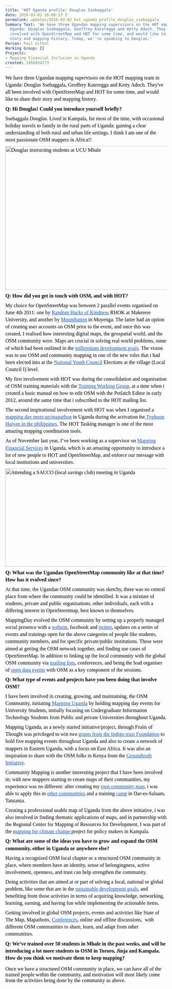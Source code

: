 ```yaml
---
title: 'HOT Uganda profile: Douglas Ssebaggala'
date: 2016-03-02 16:06:13 Z
permalink: updates/2016-03-02_hot_uganda_profile_douglas_ssebaggala
Summary Text: 'We have three Ugandan mapping supervisors on the HOT mapping team in
  Uganda: Douglas Ssebaggala, Geoffrey Kateregga and Ketty Adoch. They''ve all been
  involved with OpenStreetMap and HOT for some time, and would like to share their
  story and mapping history. Today, we''re speaking to Douglas.'
Person: Paul Uithol
Working Group: []
Projects:
- Mapping Financial Inclusion in Uganda
created: 1456934773
---
```


<p style="line-height: 1.38; margin-top: 0pt; margin-bottom: 6pt;" dir="ltr"><span style="font-size: 16px; font-family: Calibri; color: #000000; background-color: transparent; font-style: normal; font-variant: normal; text-decoration: none; vertical-align: baseline;">We have three Ugandan mapping supervisors on the HOT mapping team in Uganda: Douglas Ssebaggala, Geoffrey Kateregga and Ketty Adoch. They've all been involved with OpenStreetMap and HOT for some time, and would like to share their story and mapping history.</span></p><p id="docs-internal-guid-0a50eff6-380b-21e0-f863-5a1de6714c50" style="line-height: 1.38; margin-top: 0pt; margin-bottom: 6pt;" dir="ltr"><strong><span style="font-size: 16px; font-family: Calibri; color: #000000; background-color: transparent; font-style: normal; font-variant: normal; text-decoration: none; vertical-align: baseline;">Q: Hi Douglas! Could you introduce yourself briefly?</span></strong></p><p style="line-height: 1.38; margin-top: 0pt; margin-bottom: 6pt;" dir="ltr"><span style="font-size: 16px; font-family: Calibri; color: #000000; background-color: transparent; font-weight: 400; font-style: normal; font-variant: normal; text-decoration: none; vertical-align: baseline;">Ssebaggala Douglas. Lived in Kampala, for most of the time, with occasional holiday travels to family in the rural parts of Uganda: gaining a clear understanding of both rural and urban life settings. I think I am one of the most passionate OSM mappers in Africa!!</span></p><p style="line-height: 1.38; margin-top: 0pt; margin-bottom: 6pt;" dir="ltr"><span style="font-size: 16px; font-family: Calibri; color: #000000; background-color: transparent; font-weight: 400; font-style: normal; font-variant: normal; text-decoration: none; vertical-align: baseline;"><img title="Douglas instructing students at UCU Mbale" src="/sites/default/files/IMG-20160302-WA0000.jpg" alt="Douglas instructing students at UCU Mbale" height="448" width="600"></span></p><p style="line-height: 1.38; margin-top: 0pt; margin-bottom: 6pt;" dir="ltr"><strong><span style="font-size: 16px; font-family: Calibri; color: #000000; background-color: transparent; font-style: normal; font-variant: normal; text-decoration: none; vertical-align: baseline;">Q: How did you get in touch with OSM, and with HOT?</span></strong></p><p style="line-height: 1.38; margin-top: 0pt; margin-bottom: 6pt;" dir="ltr"><span style="font-size: 16px; font-family: Calibri; color: #000000; background-color: transparent; font-weight: 400; font-style: normal; font-variant: normal; text-decoration: none; vertical-align: baseline;">My choice for OpenStreetMap was between 2 parallel events organised on June 4th 2011: one by </span><a style="text-decoration: none;" href="https://www.mail-archive.com/lug@linux.or.ug/msg16293.html"><span style="font-size: 16px; font-family: Calibri; color: #1155cc; background-color: transparent; font-weight: 400; font-style: normal; font-variant: normal; text-decoration: underline; vertical-align: baseline;">Random Hacks of Kindness</span></a><span style="font-size: 16px; font-family: Calibri; color: #000000; background-color: transparent; font-weight: 400; font-style: normal; font-variant: normal; text-decoration: none; vertical-align: baseline;"> RHOK at Makerere University, and another by </span><a style="text-decoration: none;" href="https://groups.drupal.org/node/295658"><span style="font-size: 16px; font-family: Calibri; color: #1155cc; background-color: transparent; font-weight: 400; font-style: normal; font-variant: normal; text-decoration: underline; vertical-align: baseline;">Mountbatten</span></a><span style="font-size: 16px; font-family: Calibri; color: #000000; background-color: transparent; font-weight: 400; font-style: normal; font-variant: normal; text-decoration: none; vertical-align: baseline;"> in Muyenga. The latter had an option of creating user accounts on OSM prior to the event, and once this was created, I realised how interesting digital maps, the geospatial world, and the OSM community were. Maps are crucial in solving real world problems, some of which had been outlined in the </span><a style="text-decoration: none;" href="https://en.wikipedia.org/wiki/Millennium_Development_Goals"><span style="font-size: 16px; font-family: Calibri; color: #1155cc; background-color: transparent; font-weight: 400; font-style: normal; font-variant: normal; text-decoration: underline; vertical-align: baseline;">millennium development goals</span></a><span style="font-size: 16px; font-family: Calibri; color: #000000; background-color: transparent; font-weight: 400; font-style: normal; font-variant: normal; text-decoration: none; vertical-align: baseline;">. The vision was to use OSM and community mapping in one of the new roles that i had been elected into at the </span><a style="text-decoration: none;" href="http://www.ulii.org/ug/legislation/consolidated-act/319"><span style="font-size: 16px; font-family: Calibri; color: #1155cc; background-color: transparent; font-weight: 400; font-style: normal; font-variant: normal; text-decoration: underline; vertical-align: baseline;">National Youth Council</span></a><span style="font-size: 16px; font-family: Calibri; color: #000000; background-color: transparent; font-weight: 400; font-style: normal; font-variant: normal; text-decoration: none; vertical-align: baseline;"> Elections at the village (Local Council I) level.</span></p><p style="line-height: 1.38; margin-top: 0pt; margin-bottom: 6pt;" dir="ltr"><span style="font-size: 16px; font-family: Calibri; color: #000000; background-color: transparent; font-weight: 400; font-style: normal; font-variant: normal; text-decoration: none; vertical-align: baseline;">My first involvement with HOT was during the consolidation and organisation of OSM training materials with the </span><a style="text-decoration: none;" href="https://wiki.openstreetmap.org/wiki/Humanitarian_OSM_Team/Working_groups/Training"><span style="font-size: 16px; font-family: Calibri; color: #1155cc; background-color: transparent; font-weight: 400; font-style: normal; font-variant: normal; text-decoration: underline; vertical-align: baseline;">Training Working Group</span></a><span style="font-size: 16px; font-family: Calibri; color: #000000; background-color: transparent; font-weight: 400; font-style: normal; font-variant: normal; text-decoration: none; vertical-align: baseline;">, at a time when i created a basic manual on how to edit OSM with the Potlatch Editor in early 2012, around the same time that i subscribed to the HOT mailing list.</span></p><p style="line-height: 1.38; margin-top: 0pt; margin-bottom: 6pt;" dir="ltr"><span style="font-size: 16px; font-family: Calibri; color: #000000; background-color: transparent; font-weight: 400; font-style: normal; font-variant: normal; text-decoration: none; vertical-align: baseline;">The second inspirational involvement with HOT was when I organised a </span><a style="text-decoration: none;" href="http://www.mappingday.com/content/mapping-day-meet-panay-island-phillipines"><span style="font-size: 16px; font-family: Calibri; color: #1155cc; background-color: transparent; font-weight: 400; font-style: normal; font-variant: normal; text-decoration: underline; vertical-align: baseline;">mapping day meet-up/mapathon</span></a><span style="font-size: 16px; font-family: Calibri; color: #000000; background-color: transparent; font-weight: 400; font-style: normal; font-variant: normal; text-decoration: none; vertical-align: baseline;"> in Uganda during the activation for</span><a style="text-decoration: none;" href="http://tasks.hotosm.org/project/364"><span style="font-size: 16px; font-family: Calibri; color: #1155cc; background-color: transparent; font-weight: 400; font-style: normal; font-variant: normal; text-decoration: underline; vertical-align: baseline;"> Typhoon Haiyan in the philippines.</span></a><span style="font-size: 16px; font-family: Calibri; color: #000000; background-color: transparent; font-weight: 400; font-style: normal; font-variant: normal; text-decoration: none; vertical-align: baseline;"> The HOT Tasking manager is one of the most amazing mapping coordination tools.</span></p><p style="line-height: 1.38; margin-top: 0pt; margin-bottom: 6pt;" dir="ltr"><span style="font-size: 16px; font-family: Calibri; color: #000000; background-color: transparent; font-weight: 400; font-style: normal; font-variant: normal; text-decoration: none; vertical-align: baseline;">As of November last year, I’ve been working as a supervisor on </span><a style="text-decoration: none;" href="https://hotosm.org/projects/mapping_financial_inclusion_in_uganda"><span style="font-size: 16px; font-family: Calibri; color: #1155cc; background-color: transparent; font-weight: 400; font-style: normal; font-variant: normal; text-decoration: underline; vertical-align: baseline;">Mapping Financial Services</span></a><span style="font-size: 16px; font-family: Calibri; color: #000000; background-color: transparent; font-weight: 400; font-style: normal; font-variant: normal; text-decoration: none; vertical-align: baseline;"> in Uganda, which is an amazing opportunity to introduce a lot of new people to HOT and OpenStreetMap, and enforce our message with local institutions and universities.</span></p><p style="line-height: 1.38; margin-top: 0pt; margin-bottom: 6pt;" dir="ltr"><span style="font-size: 16px; font-family: Calibri; color: #000000; background-color: transparent; font-weight: 400; font-style: normal; font-variant: normal; text-decoration: none; vertical-align: baseline;"><img class="image-large" title="Attending a SACCO (local savings club) meeting in Uganda" src="/sites/default/files/styles/large/public/IMG-20160205-Douglas_SACCO_Bugiri_WA0004.jpg?itok=YCIKbASU" alt="Attending a SACCO (local savings club) meeting in Uganda" height="306" width="510"></span></p><p style="line-height: 1.38; margin-top: 0pt; margin-bottom: 6pt;" dir="ltr"><strong><span style="font-size: 16px; font-family: Calibri; color: #000000; background-color: transparent; font-style: normal; font-variant: normal; text-decoration: none; vertical-align: baseline;">Q: What was the Ugandan OpenStreetMap community like at that time? How has it evolved since?</span></strong></p><p style="line-height: 1.38; margin-top: 0pt; margin-bottom: 6pt;" dir="ltr"><span style="font-size: 16px; font-family: Calibri; color: #000000; background-color: transparent; font-weight: 400; font-style: normal; font-variant: normal; text-decoration: none; vertical-align: baseline;">At that time, the Ugandan OSM community was sketchy, there was no central place from where the community could be identified. It was a mixture of students, private and public organisations, other individuals, each with a differing interest in OpenStreetmap, best known to themselves.</span></p><p style="line-height: 1.38; margin-top: 0pt; margin-bottom: 6pt;" dir="ltr"><span style="font-size: 16px; font-family: Calibri; color: #000000; background-color: transparent; font-weight: 400; font-style: normal; font-variant: normal; text-decoration: none; vertical-align: baseline;">MappingDay evolved the OSM community by setting up a properly managed social presence with a </span><a style="text-decoration: none;" href="http://www.mappingday.com/"><span style="font-size: 16px; font-family: Calibri; color: #1155cc; background-color: transparent; font-weight: 400; font-style: normal; font-variant: normal; text-decoration: underline; vertical-align: baseline;">website</span></a><span style="font-size: 16px; font-family: Calibri; color: #000000; background-color: transparent; font-weight: 400; font-style: normal; font-variant: normal; text-decoration: none; vertical-align: baseline;">, facebook and </span><a style="text-decoration: none;" href="http://www.twitter.com/mapuganda"><span style="font-size: 16px; font-family: Calibri; color: #1155cc; background-color: transparent; font-weight: 400; font-style: normal; font-variant: normal; text-decoration: underline; vertical-align: baseline;">twitter</span></a><span style="font-size: 16px; font-family: Calibri; color: #000000; background-color: transparent; font-weight: 400; font-style: normal; font-variant: normal; text-decoration: none; vertical-align: baseline;">, updates on a series of events and trainings open for the above categories of people like students, community members, and for specific private/public institutions. These were aimed at getting the OSM network together, and finding use cases of OpenStreetMap. In addition to linking up the local community with the global OSM community via </span><a style="text-decoration: none;" href="https://lists.openstreetmap.org/listinfo"><span style="font-size: 16px; font-family: Calibri; color: #1155cc; background-color: transparent; font-weight: 400; font-style: normal; font-variant: normal; text-decoration: underline; vertical-align: baseline;">mailing lists</span></a><span style="font-size: 16px; font-family: Calibri; color: #000000; background-color: transparent; font-weight: 400; font-style: normal; font-variant: normal; text-decoration: none; vertical-align: baseline;">, conferences, and being the lead organiser of </span><a style="text-decoration: none;" href="http://www.mappingday.com/content/open-data-day-introducing-data-dot-ug"><span style="font-size: 16px; font-family: Calibri; color: #1155cc; background-color: transparent; font-weight: 400; font-style: normal; font-variant: normal; text-decoration: underline; vertical-align: baseline;">open data events</span></a><span style="font-size: 16px; font-family: Calibri; color: #000000; background-color: transparent; font-weight: 400; font-style: normal; font-variant: normal; text-decoration: none; vertical-align: baseline;"> with OSM as a key component of the sessions.</span></p><p style="line-height: 1.38; margin-top: 0pt; margin-bottom: 6pt;" dir="ltr"><strong><span style="font-size: 16px; font-family: Calibri; color: #000000; background-color: transparent; font-style: normal; font-variant: normal; text-decoration: none; vertical-align: baseline;">Q: What type of events and projects have you been doing that involve OSM?</span></strong></p><p style="line-height: 1.38; margin-top: 0pt; margin-bottom: 6pt;" dir="ltr"><span style="font-size: 16px; font-family: Calibri; color: #000000; background-color: transparent; font-weight: 400; font-style: normal; font-variant: normal; text-decoration: none; vertical-align: baseline;">I have been involved in creating, growing, and maintaining, the OSM Community, initiating </span><a style="text-decoration: none;" href="http://www.mappingday.com/about-mapping-uganda"><span style="font-size: 16px; font-family: Calibri; color: #1155cc; background-color: transparent; font-weight: 400; font-style: normal; font-variant: normal; text-decoration: underline; vertical-align: baseline;">Mapping Uganda</span></a><span style="font-size: 16px; font-family: Calibri; color: #000000; background-color: transparent; font-weight: 400; font-style: normal; font-variant: normal; text-decoration: none; vertical-align: baseline;"> by holding mapping day events for University Students, initially focusing on Undergraduate Information Technology Students from Public and private Universities throughout Uganda. </span></p><p style="line-height: 1.38; margin-top: 0pt; margin-bottom: 6pt;" dir="ltr"><span style="font-size: 16px; font-family: Calibri; color: #000000; background-color: transparent; font-weight: 400; font-style: normal; font-variant: normal; text-decoration: none; vertical-align: baseline;">Mapping Uganda, as a newly started initiative/project, through Fruits of Thought was privileged to win two </span><a style="text-decoration: none;" href="http://indigotrust.org.uk/tag/fruits-of-thought/"><span style="font-size: 16px; font-family: Calibri; color: #1155cc; background-color: transparent; font-weight: 400; font-style: normal; font-variant: normal; text-decoration: underline; vertical-align: baseline;">grants from the Indigo trust Foundation</span></a><span style="font-size: 16px; font-family: Calibri; color: #000000; background-color: transparent; font-weight: 400; font-style: normal; font-variant: normal; text-decoration: none; vertical-align: baseline;"> to hold five mapping events throughout Uganda and also to create a network of mappers in Eastern Uganda, with a focus on East Africa. It was also an inspiration to share with the OSM folks in Kenya from the </span><a style="text-decoration: none;" href="http://groundtruth.in/2012/07/17/makerere-workshop-connecting-with-service-providers/"><span style="font-size: 16px; font-family: Calibri; color: #1155cc; background-color: transparent; font-weight: 400; font-style: normal; font-variant: normal; text-decoration: underline; vertical-align: baseline;">Groundtruth Initiative</span></a><span style="font-size: 16px; font-family: Calibri; color: #000000; background-color: transparent; font-weight: 400; font-style: normal; font-variant: normal; text-decoration: none; vertical-align: baseline;">.</span></p><p style="line-height: 1.38; margin-top: 0pt; margin-bottom: 6pt;" dir="ltr"><span style="font-size: 16px; font-family: Calibri; color: #000000; background-color: transparent; font-weight: 400; font-style: normal; font-variant: normal; text-decoration: none; vertical-align: baseline;">Community Mapping is another interesting project that I have been involved in; with new mappers starting to create maps of their communities, my experience was no different: after creating my </span><a style="text-decoration: none;" href="http://www.openstreetmap.org/way/124540463"><span style="font-size: 16px; font-family: Calibri; color: #1155cc; background-color: transparent; font-weight: 400; font-style: normal; font-variant: normal; text-decoration: underline; vertical-align: baseline;">own community map</span></a><span style="font-size: 16px; font-family: Calibri; color: #000000; background-color: transparent; font-weight: 400; font-style: normal; font-variant: normal; text-decoration: none; vertical-align: baseline;">, i was able to apply this in </span><a style="text-decoration: none;" href="http://www.mappingday.com/content/making-map-sekindi-urban-council-part-one"><span style="font-size: 16px; font-family: Calibri; color: #1155cc; background-color: transparent; font-weight: 400; font-style: normal; font-variant: normal; text-decoration: underline; vertical-align: baseline;">other communities</span></a><span style="font-size: 16px; font-family: Calibri; color: #000000; background-color: transparent; font-weight: 400; font-style: normal; font-variant: normal; text-decoration: none; vertical-align: baseline;"> and a training </span><a style="text-decoration: none;" href="http://www.mappingday.com/content/community-mapping-session-yali-connect-camp-tanzania"><span style="font-size: 16px; font-family: Calibri; color: #1155cc; background-color: transparent; font-weight: 400; font-style: normal; font-variant: normal; text-decoration: underline; vertical-align: baseline;">camp</span></a><span style="font-size: 16px; font-family: Calibri; color: #000000; background-color: transparent; font-weight: 400; font-style: normal; font-variant: normal; text-decoration: none; vertical-align: baseline;"> in Dar-es-Salaam, Tanzania.</span></p><p style="line-height: 1.38; margin-top: 0pt; margin-bottom: 6pt;" dir="ltr"><span style="font-size: 16px; font-family: Calibri; color: #000000; background-color: transparent; font-weight: 400; font-style: normal; font-variant: normal; text-decoration: none; vertical-align: baseline;">Creating a professional usable map of Uganda from the above initiative, i was also involved in finding thematic applications of maps, and in partnership with the Regional Center for Mapping of Resources for Development, I was part of the </span><a style="text-decoration: none;" href="http://www.mappingday.com/content/climate-change-it-starts-with-you"><span style="font-size: 16px; font-family: Calibri; color: #1155cc; background-color: transparent; font-weight: 400; font-style: normal; font-variant: normal; text-decoration: underline; vertical-align: baseline;">mapping for climate change </span></a><span style="font-size: 16px; font-family: Calibri; color: #000000; background-color: transparent; font-weight: 400; font-style: normal; font-variant: normal; text-decoration: none; vertical-align: baseline;">project for policy makers in Kampala.</span></p><p style="line-height: 1.38; margin-top: 0pt; margin-bottom: 6pt;" dir="ltr"><strong><span style="font-size: 16px; font-family: Calibri; color: #000000; background-color: transparent; font-style: normal; font-variant: normal; text-decoration: none; vertical-align: baseline;">Q: What are some of the ideas you have to grow and expand the OSM community, either in Uganda or anywhere else?</span></strong></p><p style="line-height: 1.38; margin-top: 0pt; margin-bottom: 6pt;" dir="ltr"><span style="font-size: 16px; font-family: Calibri; color: #000000; background-color: transparent; font-weight: 400; font-style: normal; font-variant: normal; text-decoration: none; vertical-align: baseline;">Having a recognised OSM local chapter or a structured OSM community in place, where members have an identity, sense of belongingness, active involvement, openness, and trust can help strengthen the community.</span></p><p style="line-height: 1.38; margin-top: 0pt; margin-bottom: 6pt;" dir="ltr"><span style="font-size: 16px; font-family: Calibri; color: #000000; background-color: transparent; font-weight: 400; font-style: normal; font-variant: normal; text-decoration: none; vertical-align: baseline;">Doing activities that are aimed at or part of solving a local, national or global problem, like some that are in the </span><a style="text-decoration: none;" href="https://sustainabledevelopment.un.org/?menu=1300"><span style="font-size: 16px; font-family: Calibri; color: #1155cc; background-color: transparent; font-weight: 400; font-style: normal; font-variant: normal; text-decoration: underline; vertical-align: baseline;">sustainable development goals</span></a><span style="font-size: 16px; font-family: Calibri; color: #000000; background-color: transparent; font-weight: 400; font-style: normal; font-variant: normal; text-decoration: none; vertical-align: baseline;">, and benefiting from those activities in terms of acquiring knowledge, networking, learning, earning, and having fun while implementing the actionable items.</span></p><p style="line-height: 1.38; margin-top: 0pt; margin-bottom: 6pt;" dir="ltr"><span style="font-size: 16px; font-family: Calibri; color: #000000; background-color: transparent; font-weight: 400; font-style: normal; font-variant: normal; text-decoration: none; vertical-align: baseline;">Getting involved in global OSM projects, events and activities like State of The Map, Mapathons, </span><a style="text-decoration: none;" href="http://www.mappingday.com/content/ugandan-mapping-style-sotmus-2015"><span style="font-size: 16px; font-family: Calibri; color: #1155cc; background-color: transparent; font-weight: 400; font-style: normal; font-variant: normal; text-decoration: underline; vertical-align: baseline;">Conferences</span></a><span style="font-size: 16px; font-family: Calibri; color: #000000; background-color: transparent; font-weight: 400; font-style: normal; font-variant: normal; text-decoration: none; vertical-align: baseline;">, online and offline discussions, &nbsp;with different OSM communities to share, learn, and adapt from other communities.</span></p><p style="line-height: 1.38; margin-top: 0pt; margin-bottom: 6pt;" dir="ltr"><strong><span style="font-size: 16px; font-family: Calibri; color: #000000; background-color: transparent; font-style: normal; font-variant: normal; text-decoration: none; vertical-align: baseline;">Q: We’ve trained over 50 students in Mbale in the past weeks, and will be introducing a lot more students to OSM in Tororo, Jinja and Kampala. How do you think we motivate them to keep mapping?</span></strong></p><p><span style="font-size: 16px; font-family: Calibri; color: #000000; background-color: transparent; font-weight: 400; font-style: normal; font-variant: normal; text-decoration: none; vertical-align: baseline;">Once we have a structured OSM community in place, we can have all of the trained people within the community, and motivation will most likely come from the activities being done by the community as above.</span></p>
